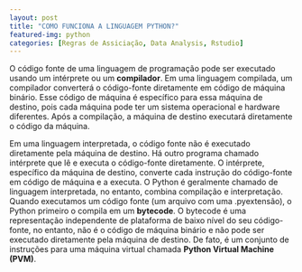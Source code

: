 ```yaml
---
layout: post
title: "COMO FUNCIONA A LINGUAGEM PYTHON?"
featured-img: python
categories: [Regras de Assiciação, Data Analysis, Rstudio]
---
```


O código fonte de uma linguagem de programação pode ser executado
usando um intérprete ou um **compilador**. Em uma linguagem compilada,
um compilador converterá o código-fonte diretamente em código de
máquina binário. Esse código de máquina é específico para essa
máquina de destino, pois cada máquina pode ter um sistema operacional
e hardware diferentes. Após a compilação, a máquina de destino executará
diretamente o código da máquina.

Em uma linguagem interpretada, o código fonte não é executado diretamente
pela máquina de destino. Há outro programa chamado intérprete que lê e executa
o código-fonte diretamente. O intérprete, específico da máquina de destino,
converte cada instrução do código-fonte em código de máquina e a executa.
O Python é geralmente chamado de linguagem interpretada, no entanto, 
combina compilação e interpretação. Quando executamos um 
código fonte (um arquivo com uma .pyextensão), o Python primeiro o compila 
em um **bytecode**. O bytecode é uma representação independente de plataforma 
de baixo nível do seu código-fonte, no entanto, não é o código de máquina binário 
e não pode ser executado diretamente pela máquina de destino. De fato, 
é um conjunto de instruções para uma máquina virtual chamada 
**Python Virtual Machine (PVM)**.

